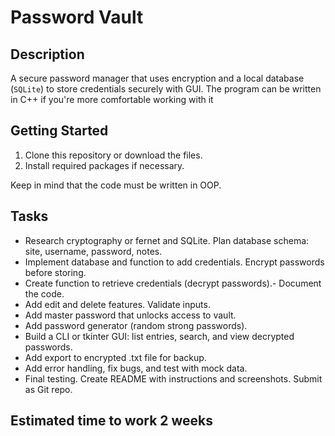 # Password Vault

## Description
A secure password manager that uses encryption and a local database (`SQLite`) to store credentials securely with GUI. The program can be written in C++ if you're more comfortable working with it

## Getting Started
1. Clone this repository or download the files.
2. Install required packages if necessary.

Keep in mind that the code must be written in OOP.

## Tasks
- Research cryptography or fernet and SQLite. Plan database schema: site, username, password, notes.
- Implement database and function to add credentials. Encrypt passwords before storing.
- Create function to retrieve credentials (decrypt passwords).- Document the code.
- Add edit and delete features. Validate inputs.
- Add master password that unlocks access to vault.
- Add password generator (random strong passwords).
- Build a CLI or tkinter GUI: list entries, search, and view decrypted passwords.
- Add export to encrypted .txt file for backup.
- Add error handling, fix bugs, and test with mock data.
- Final testing. Create README with instructions and screenshots. Submit as Git repo.

## Estimated time to work 2 weeks
